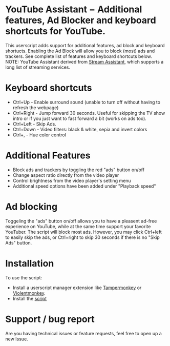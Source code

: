 # YouTube Assistant − Additional features, Ad Blocker and keyboard shortcuts for YouTube.

This userscript adds support for additional features, ad block and keyboard shortucts. Enabling the Ad Block will allow you to block (most) ads and trackers.
See complete list of features and keyboard shortcuts below.
NOTE: YouTube Assistant derived from [Stream Assistant](https://github.com/CHJ85/Stream-Assistant), which supports a long list of streaming services.

# Keyboard shortcuts
 - Ctrl+Up - Enable surround sound (unable to turn off without having to refresh the webpage)
 - Ctrl+Right - Jump forward 30 seconds. Useful for skipping the TV show intro or if you just want to fast forward a bit (works on ads too).
 - Ctrl+Left - Skip Ads.
 - Ctrl+Down - Video filters: black & white, sepia and invert colors
 - Ctrl+, - Hue color control
# Additional Features
 - Block ads and trackers by toggling the red "ads" button on/off
 - Change aspect ratio directly from the video player
 - Control brightness from the video player's setting menu
 - Additional speed options have been added under "Playback speed"
# Ad blocking
Toggeling the "ads" button on/off allows you to have a pleasent ad-free experience on YouTube, while at the same time support your favorite YouTuber.
The script will block most ads. However, you may click Ctrl+left to easily skip the ads, or Ctrl+right to skip 30 seconds if there is no "Skip Ads" button.
# Installation
To use the script:
 - Install a userscript manager extension like [Tampermonkey](https://www.tampermonkey.net/) or [Violentmonkey](https://violentmonkey.github.io/).
 - Install the [script](https://github.com/chj85/YouTube-Assistant/raw/main/main.user.js)
# Support / bug report
Are you having technical issues or feature requests, feel free to open up a new Issue.
